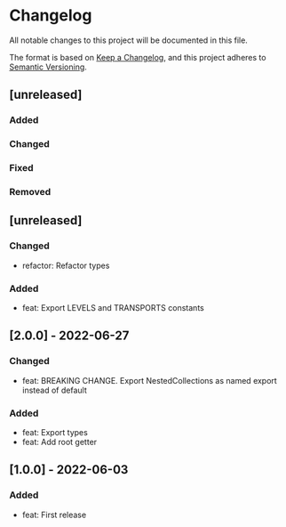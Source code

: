 # Changelog
All notable changes to this project will be documented in this file.

The format is based on [Keep a Changelog](https://keepachangelog.com/en/1.0.0/),
and this project adheres to [Semantic Versioning](https://semver.org/spec/v2.0.0.html).

## [unreleased]
### Added
### Changed
### Fixed
### Removed

## [unreleased]

### Changed
- refactor: Refactor types

### Added
- feat: Export LEVELS and TRANSPORTS constants

## [2.0.0] - 2022-06-27

### Changed
- feat: BREAKING CHANGE. Export NestedCollections as named export instead of default

### Added
- feat: Export types
- feat: Add root getter

## [1.0.0] - 2022-06-03

### Added
- feat: First release
